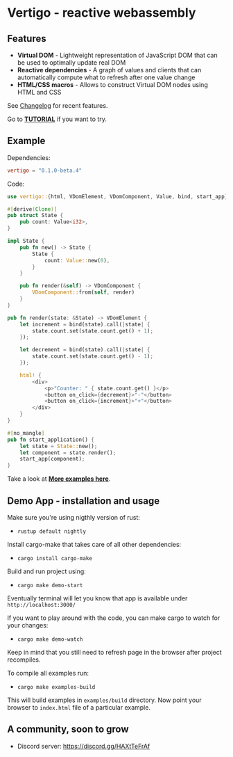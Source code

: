 Vertigo - reactive webassembly
===================

Features
--------------

* **Virtual DOM** - Lightweight representation of JavaScript DOM that can be used to optimally update real DOM
* **Reactive dependencies** - A graph of values and clients that can automatically compute what to refresh after one value change
* **HTML/CSS macros** - Allows to construct Virtual DOM nodes using HTML and CSS

See [Changelog](/CHANGES.md) for recent features.

Go to **[TUTORIAL](/tutorial.md)** if you want to try.

Example
--------------

Dependencies:

```toml
vertigo = "0.1.0-beta.4"
```

Code:

```rust
use vertigo::{html, VDomElement, VDomComponent, Value, bind, start_app};

#[derive(Clone)]
pub struct State {
    pub count: Value<i32>,
}

impl State {
    pub fn new() -> State {
        State {
            count: Value::new(0),
        }
    }

    pub fn render(&self) -> VDomComponent {
        VDomComponent::from(self, render)
    }
}

pub fn render(state: &State) -> VDomElement {
    let increment = bind(state).call(|state| {
        state.count.set(state.count.get() + 1);
    });

    let decrement = bind(state).call(|state| {
        state.count.set(state.count.get() - 1);
    });

    html! {
        <div>
            <p>"Counter: " { state.count.get() }</p>
            <button on_click={decrement}>"-"</button>
            <button on_click={increment}>"+"</button>
        </div>
    }
}

#[no_mangle]
pub fn start_application() {
    let state = State::new();
    let component = state.render();
    start_app(component);
}
```

Take a look at **[More examples here](/examples)**.

Demo App - installation and usage
--------------

Make sure you're using nigthly version of rust:

* `rustup default nightly`

Install cargo-make that takes care of all other dependencies:

* `cargo install cargo-make`

Build and run project using:

* `cargo make demo-start`

Eventually terminal will let you know that app is available under `http://localhost:3000/`

If you want to play around with the code, you can make cargo to watch for your changes:

* `cargo make demo-watch`

Keep in mind that you still need to refresh page in the browser after project recompiles.

To compile all examples run:

* `cargo make examples-build`

This will build examples in `examples/build` directory. Now point your browser to `index.html` file of a particular example.

A community, soon to grow
--------------

* Discord server: <https://discord.gg/HAXtTeFrAf>
